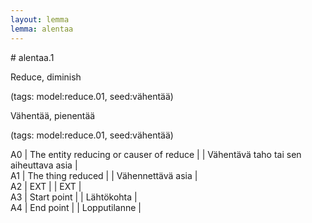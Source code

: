 ```yaml
---
layout: lemma
lemma: alentaa
---
```


<div class="sense">
# <span class="sensename">alentaa.1</span>

<span class="description">Reduce, diminish</span>

(tags: model:reduce.01, seed:vähentää)

<span class="description">Vähentää, pienentää</span>

(tags: model:reduce.01, seed:vähentää)

A0 | The entity reducing or causer of reduce |   | Vähentävä taho tai sen aiheuttava asia |  
A1 | The thing reduced |   | Vähennettävä asia |  
A2 | EXT |   | EXT |  
A3 | Start point |   | Lähtökohta |  
A4 | End point |   | Lopputilanne |  

</div>

